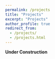 ```yaml
---
permalink: /projects
title: "Projects"
excerpt: "Projects"
author_profile: true
redirect_from: 
  - /projects/
  - /projects.html
---
```


**Under Construction**